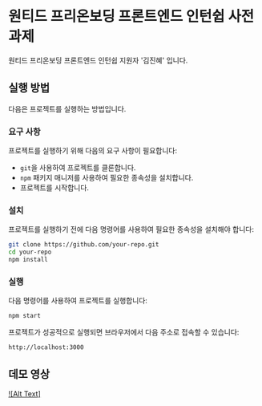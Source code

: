 # 원티드 프리온보딩 프론트엔드 인턴쉽 사전과제

원티드 프리온보딩 프론트엔드 인턴쉽 지원자 '김진혜' 입니다.

## 실행 방법

다음은 프로젝트를 실행하는 방법입니다.

### 요구 사항

프로젝트를 실행하기 위해 다음의 요구 사항이 필요합니다:

- `git`을 사용하여 프로젝트를 클론합니다.
- `npm` 패키지 매니저를 사용하여 필요한 종속성을 설치합니다.
- 프로젝트를 시작합니다.

### 설치

프로젝트를 실행하기 전에 다음 명령어를 사용하여 필요한 종속성을 설치해야 합니다:

```bash
git clone https://github.com/your-repo.git
cd your-repo
npm install
```

### 실행

다음 명령어를 사용하여 프로젝트를 실행합니다:

```bash
npm start
```

프로젝트가 성공적으로 실행되면 브라우저에서 다음 주소로 접속할 수 있습니다:

```
http://localhost:3000
```

## 데모 영상

[![Alt Text]](https://youtu.be/b5XmMriac8I)